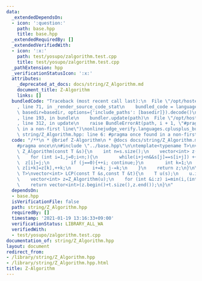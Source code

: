 ```yaml
---
data:
  _extendedDependsOn:
  - icon: ':question:'
    path: base.hpp
    title: base.hpp
  _extendedRequiredBy: []
  _extendedVerifiedWith:
  - icon: ':x:'
    path: test/yosupo/zalgorithm.test.cpp
    title: test/yosupo/zalgorithm.test.cpp
  _pathExtension: hpp
  _verificationStatusIcon: ':x:'
  attributes:
    _deprecated_at_docs: docs/string/Z_Algorithm.md
    document_title: Z-Algorithm
    links: []
  bundledCode: "Traceback (most recent call last):\n  File \"/opt/hostedtoolcache/Python/3.9.1/x64/lib/python3.9/site-packages/onlinejudge_verify/documentation/build.py\"\
    , line 71, in _render_source_code_stat\n    bundled_code = language.bundle(stat.path,\
    \ basedir=basedir, options={'include_paths': [basedir]}).decode()\n  File \"/opt/hostedtoolcache/Python/3.9.1/x64/lib/python3.9/site-packages/onlinejudge_verify/languages/cplusplus.py\"\
    , line 193, in bundle\n    bundler.update(path)\n  File \"/opt/hostedtoolcache/Python/3.9.1/x64/lib/python3.9/site-packages/onlinejudge_verify/languages/cplusplus_bundle.py\"\
    , line 312, in update\n    raise BundleErrorAt(path, i + 1, \"#pragma once found\
    \ in a non-first line\")\nonlinejudge_verify.languages.cplusplus_bundle.BundleErrorAt:\
    \ string/Z_Algorithm.hpp: line 6: #pragma once found in a non-first line\n"
  code: "/**\n * @brief Z-Algorithm\n * @docs docs/string/Z_Algorithm.md\n */\n\n\
    #pragma once\n\n#include \"../base.hpp\"\n\ntemplate<typename T>\nvector<int>\
    \ Z_Algorithm(const T &s){\n    int n=s.size();\n    vector<int> z(n);\n    z[0]=n;\n\
    \    for (int i=1,j=0;i<n;){\n        while(i+j<n&&s[j]==s[i+j]) ++j;\n      \
    \  z[i]=j;\n        if (j==0){++i; continue;}\n        int k=1;\n        while(i+k<n&&k+z[k]<j)\
    \ z[i+k]=z[k],++k;\n        i+=k; j-=k;\n    }\n    return z;\n}\n\ntemplate<typename\
    \ T>\nvector<int> LCP(const T &s,const T &t){\n    T u(s);\n    u.insert(u.begin(),t.begin(),t.end());\n\
    \    vector<int> z=Z_Algorithm(u);\n    for (int &i:z) i=min(i,(int)t.size());\n\
    \    return vector<int>(z.begin()+t.size(),z.end());\n}\n"
  dependsOn:
  - base.hpp
  isVerificationFile: false
  path: string/Z_Algorithm.hpp
  requiredBy: []
  timestamp: '2021-01-19 13:16:33+09:00'
  verificationStatus: LIBRARY_ALL_WA
  verifiedWith:
  - test/yosupo/zalgorithm.test.cpp
documentation_of: string/Z_Algorithm.hpp
layout: document
redirect_from:
- /library/string/Z_Algorithm.hpp
- /library/string/Z_Algorithm.hpp.html
title: Z-Algorithm
---
```

